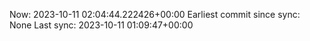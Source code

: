 Now: 2023-10-11 02:04:44.222426+00:00 Earliest commit since sync: None Last sync: 2023-10-11 01:09:47+00:00

